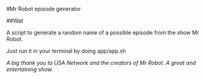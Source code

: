 #Mr Robot episode generator

##Wat

A script to generate a random name of a possible episode from the show Mr Robot.

Just run it in your terminal by doing
  app/app.sh

_A big thank you to USA Network and the creators of Mr Robot. A great and entertaining show._
